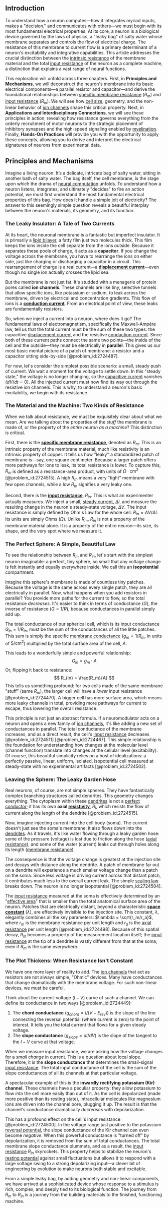 ## Introduction
To understand how a neuron computes—how it integrates myriad inputs, makes a "decision," and communicates with others—we must begin with its most fundamental electrical properties. At its core, a neuron is a biological device governed by the laws of physics, a "leaky bag" of salty water whose membrane separates and controls the flow of electrical charge. The resistance of this membrane to current flow is a primary determinant of a neuron's excitability and integrative capabilities. This article addresses the crucial distinction between the [intrinsic resistance](@article_id:166188) of the membrane material and the total [input resistance](@article_id:178151) of the neuron as a complete machine, a distinction that explains a vast range of neural functions.

This exploration will unfold across three chapters. First, in **Principles and Mechanisms**, we will deconstruct the neuron's membrane into its basic electrical components—a parallel resistor and capacitor—and derive the foundational relationships between [specific membrane resistance](@article_id:166171) ($R_m$) and [input resistance](@article_id:178151) ($R_{in}$). We will see how [cell size](@article_id:138585), geometry, and the non-linear behavior of [ion channels](@article_id:143768) shape this critical property. Next, in **Applications and Interdisciplinary Connections**, we will see these principles in action, revealing how resistance governs everything from the orderly recruitment of motor neurons to the strategic placement of inhibitory synapses and the high-speed signaling enabled by [myelination](@article_id:136698). Finally, **Hands-On Practices** will provide you with the opportunity to apply these concepts, allowing you to derive and interpret the electrical signatures of neurons from experimental data.

## Principles and Mechanisms

Imagine a living neuron. It’s a delicate, intricate bag of salty water, sitting in another bath of salty water. The bag itself, the cell membrane, is the stage upon which the drama of [neural computation](@article_id:153564) unfolds. To understand how a neuron listens, integrates, and ultimately "decides" to fire an action potential, we must first understand the most fundamental electrical properties of this bag. How does it handle a simple jolt of electricity? The answer to this seemingly simple question reveals a beautiful interplay between the neuron's materials, its geometry, and its function.

### The Leaky Insulator: A Tale of Two Currents

At its heart, the neuronal membrane is a fantastic but imperfect insulator. It is primarily a [lipid bilayer](@article_id:135919), a fatty film just two molecules thick. This film keeps the ions inside the cell separate from the ions outside. Because it separates these pools of charge, it acts as a **capacitor**. If you change the voltage across the membrane, you have to rearrange the ions on either side, just like charging or discharging a capacitor in a circuit. This rearrangement of charge is a real current—a **[displacement current](@article_id:189737)**—even though no single ion actually crosses the lipid sea.

But the membrane is not just fat. It's studded with a menagerie of protein pores called **ion channels**. These channels are like tiny, selective tunnels that allow specific ions, like potassium or sodium, to leak across the membrane, driven by electrical and concentration gradients. This flow of ions is a **[conduction current](@article_id:264849)**. From an electrical point of view, these leaks are fundamentally resistors.

So, when we inject a current into a neuron, where does it go? The fundamental laws of electromagnetism, specifically the Maxwell-Ampère law, tell us that the total current must be the sum of these two types: the capacitive [displacement current](@article_id:189737) and the resistive [conduction current](@article_id:264849). Since both of these current paths connect the same two points—the inside of the cell and the outside—they must be electrically in **parallel**. This gives us our most basic mental picture of a patch of membrane: a resistor and a capacitor sitting side-by-side [@problem_id:2724487].

For now, let's consider the simplest possible scenario: a small, steady push of current. We wait a moment for the voltage to settle down. In this "steady state," the voltage is no longer changing, so the [capacitive current](@article_id:272341) vanishes ($dV/dt=0$). All the injected current must now find its way out through the resistive ion channels. This is why, to understand a neuron's basic excitability, we begin with its resistance.

### The Material and the Machine: Two Kinds of Resistance

When we talk about resistance, we must be exquisitely clear about what we mean. Are we talking about the properties of the *stuff* the membrane is made of, or the property of the *entire neuron as a machine*? This distinction is critical.

First, there is the **[specific membrane resistance](@article_id:166171)**, denoted as $R_m$. This is an intrinsic property of the membrane material, much like resistivity is an intrinsic property of copper. It tells us how "leaky" a standardized patch of membrane is—say, one square centimeter. Because a larger patch offers more pathways for ions to leak, its total resistance is lower. To capture this, $R_m$ is defined as a resistance-area product, with units of $\Omega \cdot \mathrm{cm}^2$ [@problem_id:2724515]. A high $R_m$ means a very "tight" membrane with few open channels, while a low $R_m$ signifies a very leaky one.

Second, there is the **[input resistance](@article_id:178151)**, $R_{in}$. This is what an experimenter actually measures. We inject a small, [steady current](@article_id:271057), $\Delta I$, and measure the resulting change in the neuron's steady-state voltage, $\Delta V$. The input resistance is simply defined by Ohm's Law for the whole cell: $R_{in} = \Delta V / \Delta I$. Its units are simply Ohms ($\Omega$). Unlike $R_m$, $R_{in}$ is not a property of the membrane material alone. It is a property of the entire neuron—its size, its shape, and the very spot where we measure it.

### The Perfect Sphere: A Simple, Beautiful Law

To see the relationship between $R_m$ and $R_{in}$, let's start with the simplest neuron imaginable: a perfect, tiny sphere, so small that any voltage change is felt instantly and equally everywhere inside. We call this an **isopotential** compartment.

Imagine this sphere's membrane is made of countless tiny patches. Because the voltage is the same across every single patch, they are all electrically in parallel. Now, what happens when you add resistors in parallel? You provide more paths for the current to flow, so the total resistance *decreases*. It's easier to think in terms of conductance ($G$), the inverse of resistance ($G=1/R$), because conductances in parallel simply add up.

The total conductance of our spherical cell, which is its input conductance $G_{in} = 1/R_{in}$, must be the sum of the conductances of all the little patches. This sum is simply the specific [membrane conductance](@article_id:166169) ($g_m = 1/R_m$, in units of $\mathrm{S}/\mathrm{cm}^2$) multiplied by the total surface area of the cell, $A$.

This leads to a wonderfully simple and powerful relationship:
$$ G_{in} = g_m \cdot A $$
Or, flipping it back to resistance:
$$ R_{in} = \frac{R_m}{A} $$
This tells us something profound: for two cells made of the same membrane "stuff" (same $R_m$), the larger cell will have a *lower* input resistance [@problem_id:2724470]. A bigger cell has more surface area, which means more leaky channels in total, providing more pathways for current to escape, thus lowering the overall resistance.

This principle is not just an abstract formula. If a neuromodulator acts on a neuron and opens a new family of [ion channels](@article_id:143768), it's like adding a new set of conductances in parallel. The total conductance of the membrane increases, and as a direct result, the cell's [input resistance](@article_id:178151) decreases [@problem_id:2724511] [@problem_id:2724467]. This simple relationship is the foundation for understanding how changes at the molecular level (channel function) translate into changes at the cellular level (excitability). Of course, this beautiful simplicity relies on a host of idealizations: a perfectly passive, linear, uniform, isolated, isopotential cell measured at steady-state with no experimental artifacts [@problem_id:2724502].

### Leaving the Sphere: The Leaky Garden Hose

Real neurons, of course, are not simple spheres. They have fantastically complex branching structures called dendrites. This geometry changes everything. The cytoplasm within these [dendrites](@article_id:159009) is not a [perfect conductor](@article_id:272926); it has its own **axial [resistivity](@article_id:265987)**, $R_i$, which resists the flow of current along the length of the dendrite [@problem_id:2724515].

Now, imagine injecting current into the cell body (soma). The current doesn't just see the soma's membrane; it also flows down into the [dendrites](@article_id:159009). As it travels, it's like water flowing through a leaky garden hose: some of the pressure (voltage) is lost due to friction along the hose ([axial resistance](@article_id:177162)), and some of the water (current) leaks out through holes along its length ([membrane resistance](@article_id:174235)).

The consequence is that the voltage change is greatest at the injection site and decays with distance along the dendrite. A patch of membrane far out on a dendrite will experience a much smaller voltage change than a patch on the soma. Since less voltage is driving current across that distant patch, it contributes much less to the overall current leak. The simple [scaling law](@article_id:265692) breaks down. The neuron is no longer isopotential [@problem_id:2724504].

The [input resistance](@article_id:178151) measured at the soma is effectively determined by an "[effective area](@article_id:197417)" that is smaller than the total anatomical surface area of the neuron. Patches that are electrically distant, beyond a characteristic **[space constant](@article_id:192997)** ($\lambda$), are effectively invisible to the injection site. This constant, $\lambda$, elegantly combines all the key parameters: $\lambda = \sqrt{r_m/r_a}$, where $r_m$ is the membrane resistance per unit length and $r_a$ is the [axial resistance](@article_id:177162) per unit length [@problem_id:2724498]. Because of this spatial decay, $R_{in}$ becomes a property of the measurement location itself; the [input resistance](@article_id:178151) at the tip of a dendrite is vastly different from that at the soma, even if $R_m$ is the same everywhere.

### The Plot Thickens: When Resistance Isn't Constant

We have one more layer of reality to add. The [ion channels](@article_id:143768) that act as resistors are not always simple, "Ohmic" devices. Many have conductances that change dramatically with the membrane voltage. For such non-linear devices, we must be careful.

Think about the current-voltage ($I-V$) curve of such a channel. We can define its conductance in two ways [@problem_id:2724449]:
1.  The **chord conductance** ($g_{chord} = I / (V-E_{rev})$) is the slope of the line connecting the reversal potential (where current is zero) to the point of interest. It tells you the total current that flows for a given steady voltage.
2.  The **slope conductance** ($g_{slope} = dI/dV$) is the slope of the tangent to the $I-V$ curve at that voltage.

When we measure input resistance, we are asking how the voltage changes for a *small change* in current. This is a question about local slope. Therefore, it is the **slope conductance** that determines the small-signal [input resistance](@article_id:178151). The total input conductance of the cell is the sum of the slope conductances of all its channels at that particular voltage.

A spectacular example of this is the **inwardly rectifying potassium (Kir) channel**. These channels have a peculiar property: they allow potassium to flow *into* the cell more easily than out of it. As the cell is depolarized (made more positive than its resting state), intracellular molecules like magnesium ions are driven into the channel pore, plugging it up. The result is that the channel's conductance dramatically *decreases* with depolarization.

This has a profound effect on the cell's input resistance [@problem_id:2724500]. In the voltage range just positive to the potassium [reversal potential](@article_id:176956), the slope conductance of the Kir channel can even become *negative*. When this powerful conductance is "turned off" by depolarization, it is removed from the sum of total conductances. The total membrane slope conductance plummets, and as a result, the [input resistance](@article_id:178151) $R_{in}$ skyrockets. This property helps to stabilize the neuron's [resting potential](@article_id:175520) against small fluctuations but allows it to respond with a large voltage swing to a strong depolarizing input—a clever bit of engineering by evolution to make neurons both stable and excitable.

From a simple leaky bag, by adding geometry and non-linear components, we have arrived at a sophisticated device whose response to a stimulus is rich, complex, and deeply tied to its biological function. The journey from $R_m$ to $R_{in}$ is a journey from the building materials to the finished, functioning machine.